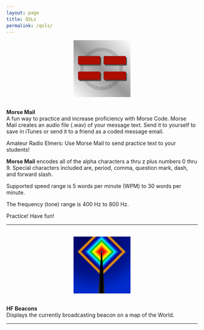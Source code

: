 ```yaml
---
layout: page
title: QSLs
permalink: /qsls/
---
```

<div style="text-align: center">
<img src="/assets/img/MM512.png" alt="n0hot" width="150" height="150" align="center">
</div><br>

**Morse Mail**   
A fun way to practice and increase proficiency with Morse Code. Morse Mail creates an audio file (.wav) of your message text. Send it to yourself to save in iTunes or send it to a friend as a coded message email.

Amateur Radio Elmers: Use Morse Mail to send practice text to your students!

**Morse Mail** encodes all of the alpha characters a thru z plus numbers 0 thru 9. Special characters included are, period, comma, question mark, dash, and forward slash.

Supported speed range is 5 words per minute (WPM) to 30 words per minute.

The frequency (tone) range is 400 Hz to 800 Hz.

Practice! Have fun!

-------------------------------------------
<br>
<div style="text-align: center">
<img src="/assets/img/HFBeacons512.png" alt="n0hot" width="150" height="150" align="center">
</div><br>

**HF Beacons**   
Displays the currently broadcasting beacon on a map of the World.




-------------------------------------------
